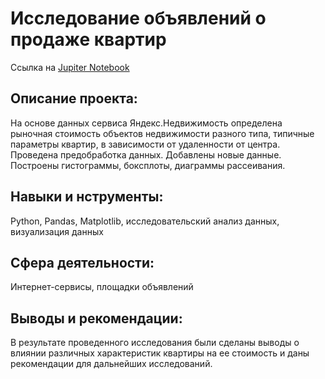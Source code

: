 # Исследование объявлений о продаже квартир

Ссылка на [Jupiter Notebook](https://github.com/AnastasiaKoshk/Yandex.Practicum.Portfolio/blob/main/RealEstateAnalysis/Apartmentanalysis.ipynb)

## Описание проекта:
На основе данных сервиса Яндекс.Недвижимость определена рыночная стоимость объектов недвижимости разного типа, типичные параметры квартир, в зависимости от удаленности от центра. Проведена предобработка данных. Добавлены новые данные.
Построены гистограммы, боксплоты, диаграммы рассеивания.

## Навыки и нструменты:

Python, Pandas, Matplotlib, исследовательский анализ данных, визуализация данных

## Сфера деятельности:

Интернет-сервисы, площадки объявлений

## Выводы и рекомендации:

В результате проведенного исследования были сделаны выводы о влиянии различных характеристик квартиры на ее стоимость и даны рекомендации для дальнейших исследований.
